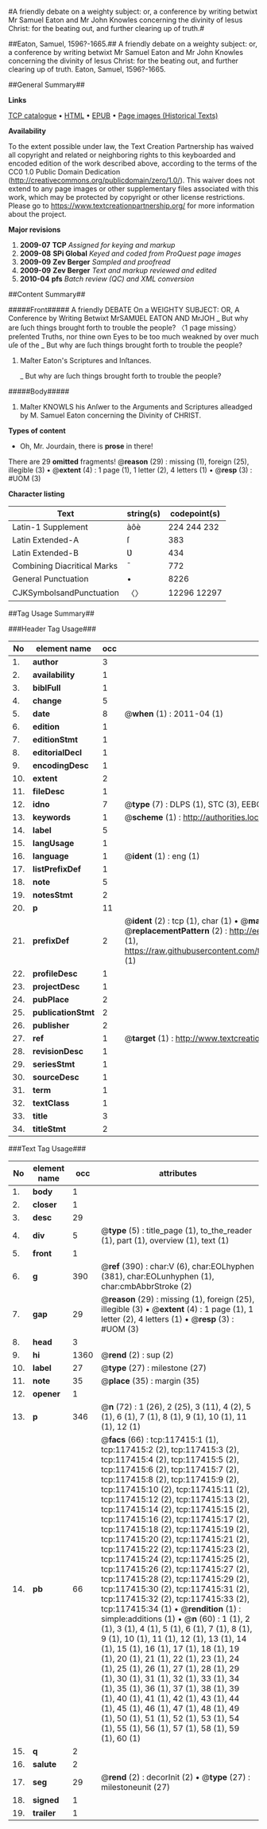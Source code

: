 #A friendly debate on a weighty subject: or, a conference by writing betwixt Mr Samuel Eaton and Mr John Knowles concerning the divinity of Iesus Christ: for the beating out, and further clearing up of truth.#

##Eaton, Samuel, 1596?-1665.##
A friendly debate on a weighty subject: or, a conference by writing betwixt Mr Samuel Eaton and Mr John Knowles concerning the divinity of Iesus Christ: for the beating out, and further clearing up of truth.
Eaton, Samuel, 1596?-1665.

##General Summary##

**Links**

[TCP catalogue](http://www.ota.ox.ac.uk/tcp/)  • 
[HTML](http://tei.it.ox.ac.uk/tcp/Texts-HTML/free/A82/A82528.html)  • 
[EPUB](http://tei.it.ox.ac.uk/tcp/Texts-EPUB/free/A82/A82528.epub) • 
[Page images (Historical Texts)](https://historicaltexts.jisc.ac.uk/eebo-99865178e)

**Availability**

To the extent possible under law, the Text Creation Partnership has waived all copyright and related or neighboring rights to this keyboarded and encoded edition of the work described above, according to the terms of the CC0 1.0 Public Domain Dedication (http://creativecommons.org/publicdomain/zero/1.0/). This waiver does not extend to any page images or other supplementary files associated with this work, which may be protected by copyright or other license restrictions. Please go to https://www.textcreationpartnership.org/ for more information about the project.

**Major revisions**

1. __2009-07__ __TCP__ *Assigned for keying and markup*
1. __2009-08__ __SPi Global__ *Keyed and coded from ProQuest page images*
1. __2009-09__ __Zev Berger__ *Sampled and proofread*
1. __2009-09__ __Zev Berger__ *Text and markup reviewed and edited*
1. __2010-04__ __pfs__ *Batch review (QC) and XML conversion*

##Content Summary##

#####Front#####
A friendly DEBATE On a WEIGHTY SUBJECT: OR, A Conference by Writing Betwixt MrSAMƲEL EATON AND MrJOH
    _ But why are ſuch things brought forth to trouble the people?
〈1 page missing〉 preſented Truths, nor thine own Eyes to be too much weakned by over much uſe of the
    _ But why are ſuch things brought forth to trouble the people?

1. Maſter Eaton's Scriptures and Inſtances.

    _ But why are ſuch things brought forth to trouble the people?

#####Body#####

1. Maſter KNOWLS his Anſwer to the Arguments and Scriptures alleadged by M. Samuel Eaton concerning the Divinity of CHRIST.

**Types of content**

  * Oh, Mr. Jourdain, there is **prose** in there!

There are 29 **omitted** fragments! 
 @__reason__ (29) : missing (1), foreign (25), illegible (3)  •  @__extent__ (4) : 1 page (1), 1 letter (2), 4 letters (1)  •  @__resp__ (3) : #UOM (3)

**Character listing**


|Text|string(s)|codepoint(s)|
|---|---|---|
|Latin-1 Supplement|àôè|224 244 232|
|Latin Extended-A|ſ|383|
|Latin Extended-B|Ʋ|434|
|Combining             Diacritical Marks|̄|772|
|General Punctuation|•|8226|
|CJKSymbolsandPunctuation|〈〉|12296 12297|

##Tag Usage Summary##

###Header Tag Usage###

|No|element name|occ|attributes|
|---|---|---|---|
|1.|__author__|3||
|2.|__availability__|1||
|3.|__biblFull__|1||
|4.|__change__|5||
|5.|__date__|8| @__when__ (1) : 2011-04 (1)|
|6.|__edition__|1||
|7.|__editionStmt__|1||
|8.|__editorialDecl__|1||
|9.|__encodingDesc__|1||
|10.|__extent__|2||
|11.|__fileDesc__|1||
|12.|__idno__|7| @__type__ (7) : DLPS (1), STC (3), EEBO-CITATION (1), PROQUEST (1), VID (1)|
|13.|__keywords__|1| @__scheme__ (1) : http://authorities.loc.gov/ (1)|
|14.|__label__|5||
|15.|__langUsage__|1||
|16.|__language__|1| @__ident__ (1) : eng (1)|
|17.|__listPrefixDef__|1||
|18.|__note__|5||
|19.|__notesStmt__|2||
|20.|__p__|11||
|21.|__prefixDef__|2| @__ident__ (2) : tcp (1), char (1)  •  @__matchPattern__ (2) : ([0-9\-]+):([0-9IVX]+) (1), (.+) (1)  •  @__replacementPattern__ (2) : http://eebo.chadwyck.com/downloadtiff?vid=$1&page=$2 (1), https://raw.githubusercontent.com/textcreationpartnership/Texts/master/tcpchars.xml#$1 (1)|
|22.|__profileDesc__|1||
|23.|__projectDesc__|1||
|24.|__pubPlace__|2||
|25.|__publicationStmt__|2||
|26.|__publisher__|2||
|27.|__ref__|1| @__target__ (1) : http://www.textcreationpartnership.org/docs/. (1)|
|28.|__revisionDesc__|1||
|29.|__seriesStmt__|1||
|30.|__sourceDesc__|1||
|31.|__term__|1||
|32.|__textClass__|1||
|33.|__title__|3||
|34.|__titleStmt__|2||


###Text Tag Usage###

|No|element name|occ|attributes|
|---|---|---|---|
|1.|__body__|1||
|2.|__closer__|1||
|3.|__desc__|29||
|4.|__div__|5| @__type__ (5) : title_page (1), to_the_reader (1), part (1), overview (1), text (1)|
|5.|__front__|1||
|6.|__g__|390| @__ref__ (390) : char:V (6), char:EOLhyphen (381), char:EOLunhyphen (1), char:cmbAbbrStroke (2)|
|7.|__gap__|29| @__reason__ (29) : missing (1), foreign (25), illegible (3)  •  @__extent__ (4) : 1 page (1), 1 letter (2), 4 letters (1)  •  @__resp__ (3) : #UOM (3)|
|8.|__head__|3||
|9.|__hi__|1360| @__rend__ (2) : sup (2)|
|10.|__label__|27| @__type__ (27) : milestone (27)|
|11.|__note__|35| @__place__ (35) : margin (35)|
|12.|__opener__|1||
|13.|__p__|346| @__n__ (72) : 1 (26), 2 (25), 3 (11), 4 (2), 5 (1), 6 (1), 7 (1), 8 (1), 9 (1), 10 (1), 11 (1), 12 (1)|
|14.|__pb__|66| @__facs__ (66) : tcp:117415:1 (1), tcp:117415:2 (2), tcp:117415:3 (2), tcp:117415:4 (2), tcp:117415:5 (2), tcp:117415:6 (2), tcp:117415:7 (2), tcp:117415:8 (2), tcp:117415:9 (2), tcp:117415:10 (2), tcp:117415:11 (2), tcp:117415:12 (2), tcp:117415:13 (2), tcp:117415:14 (2), tcp:117415:15 (2), tcp:117415:16 (2), tcp:117415:17 (2), tcp:117415:18 (2), tcp:117415:19 (2), tcp:117415:20 (2), tcp:117415:21 (2), tcp:117415:22 (2), tcp:117415:23 (2), tcp:117415:24 (2), tcp:117415:25 (2), tcp:117415:26 (2), tcp:117415:27 (2), tcp:117415:28 (2), tcp:117415:29 (2), tcp:117415:30 (2), tcp:117415:31 (2), tcp:117415:32 (2), tcp:117415:33 (2), tcp:117415:34 (1)  •  @__rendition__ (1) : simple:additions (1)  •  @__n__ (60) : 1 (1), 2 (1), 3 (1), 4 (1), 5 (1), 6 (1), 7 (1), 8 (1), 9 (1), 10 (1), 11 (1), 12 (1), 13 (1), 14 (1), 15 (1), 16 (1), 17 (1), 18 (1), 19 (1), 20 (1), 21 (1), 22 (1), 23 (1), 24 (1), 25 (1), 26 (1), 27 (1), 28 (1), 29 (1), 30 (1), 31 (1), 32 (1), 33 (1), 34 (1), 35 (1), 36 (1), 37 (1), 38 (1), 39 (1), 40 (1), 41 (1), 42 (1), 43 (1), 44 (1), 45 (1), 46 (1), 47 (1), 48 (1), 49 (1), 50 (1), 51 (1), 52 (1), 53 (1), 54 (1), 55 (1), 56 (1), 57 (1), 58 (1), 59 (1), 60 (1)|
|15.|__q__|2||
|16.|__salute__|2||
|17.|__seg__|29| @__rend__ (2) : decorInit (2)  •  @__type__ (27) : milestoneunit (27)|
|18.|__signed__|1||
|19.|__trailer__|1||
